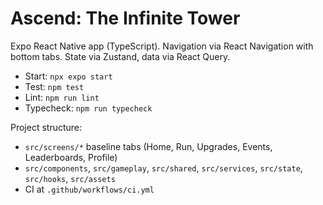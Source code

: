 # Ascend: The Infinite Tower

Expo React Native app (TypeScript). Navigation via React Navigation with bottom tabs. State via Zustand, data via React Query.

- Start: `npx expo start`
- Test: `npm test`
- Lint: `npm run lint`
- Typecheck: `npm run typecheck`

Project structure:
- `src/screens/*` baseline tabs (Home, Run, Upgrades, Events, Leaderboards, Profile)
- `src/components`, `src/gameplay`, `src/shared`, `src/services`, `src/state`, `src/hooks`, `src/assets`
- CI at `.github/workflows/ci.yml`